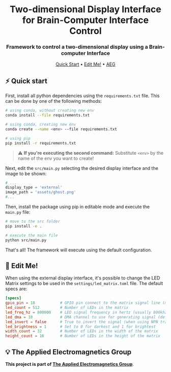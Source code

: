 <div align="center">

# Two-dimensional Display Interface <br> for Brain-Computer Interface Control

### Framework to control a two-dimensional display using a Brain-computer Interface

[Quick Start](#%EF%B8%8F-quick-start) •
[Edit Me!](#-edit-me)  •
[AEG](#-the-applied-electromagnetics-group)

</div>

## ⚡️ Quick start 

First, install all python dependencies using the `requirements.txt` file. This can be done by one of the following methods:

```bash
# using conda, without creating new env
conda install --file requirements.txt

# using conda, creating new env
conda create --name <env> --file requirements.txt

# using pip
pip install -r requirements.txt
```
> ⚠️ **If you're executing the second command:** Substitute ```<env>``` by the name of the env you want to create!

Next, edit the ```src/main.py``` selecting the desired display interface and the image to be shown:

```python
# ...
display_type = 'external'
image_path = 'assets/ghost.png'
#...
```

Then, install the package using pip in editable mode and execute the ```main.py``` file:

```bash
# move to the src folder
pip install -e .

# execute the main file
python src/main.py
```

That's all! The framework will execute using the default configuration.

## 📝 Edit Me!

When using the external display interface, it's possible to change the LED Matrix settings to be used in the ```settings/led_matrix.toml``` file. The default specs are:

```toml
[specs]
gpio_pin = 18           # GPIO pin connect to the matrix signal line (must support PWM)
led_count = 512         # Number of LEDs in the matrix
led_freq_hz = 800000    # LED signal frequency in hertz (usually 800khz)
led_dma = 10            # DMA channel to use for generating signal (defaults to 10)
led_invert = false      # True to invert the signal (when using NPN transistor level shift)
led_brightness = 1      # Set to 0 for darkest and 1 for brightest
width_count = 32        # Number of LEDs in the width of the matrix
height_count = 16       # Number of LEDs in the height of the matrix
```

## 💡 The Applied Electromagnetics Group

**This project is part of [The Applied Electromagnetics Group](http://www.sel.eesc.usp.br/leonardo/)**. 